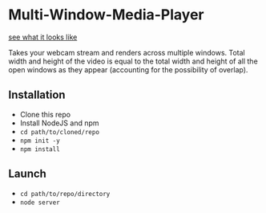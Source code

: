 # Multi-Window-Media-Player

[see what it looks like](https://imgur.com/a/fST940r)

Takes your webcam stream and renders across multiple windows. Total width and height of the video is equal to the total width and height of all the open windows as they appear (accounting for the possibility of overlap).

## Installation

 - Clone this repo
 - Install NodeJS and npm
 - `cd path/to/cloned/repo`
 - `npm init -y`
 - `npm install`


## Launch

 - `cd path/to/repo/directory`
 - `node server`
